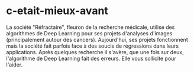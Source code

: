 # c-etait-mieux-avant
La société "Réfractaire", fleuron de la recherche médicale, utilise des algorithmes de Deep Learning pour ses projets d'analyses d'images (principalement autour des cancers). Aujourd'hui, ses projets fonctionnent mais la société fait parfois face à des soucis de régressions dans leurs applications. Après quelques recherche il s'avère, que une fois sur deux, l'algorithme de Deep Learning fait des erreurs. Elle vous sollicite pour l'aider.
